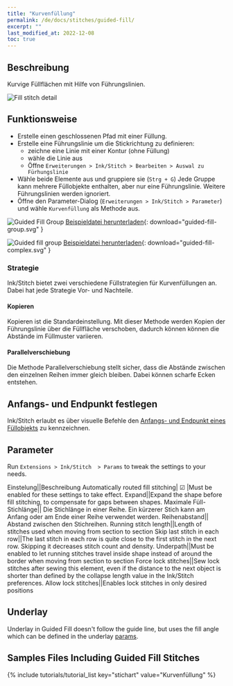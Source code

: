 ```yaml
---
title: "Kurvenfüllung"
permalink: /de/docs/stitches/guided-fill/
excerpt: ""
last_modified_at: 2022-12-08
toc: true
---
```

## Beschreibung

Kurvige Füllflächen  mit Hilfe von Führungslinien.

![Fill stitch detail](/assets/images/docs/guided-fill-detail.jpg)

## Funktionsweise

* Erstelle einen geschlossenen Pfad mit einer Füllung.
* Erstelle eine Führungslinie um die Stickrichtung zu definieren:
    * zeichne eine Linie mit einer Kontur (ohne Füllung)
    * wähle die Linie aus
    * Öffne `Erweiterungen > Ink/Stitch > Bearbeiten > Auswal zu Fürhungslinie`
* Wähle beide Elemente aus und gruppiere sie (`Strg + G`)
  Jede Gruppe kann mehrere Füllobjekte enthalten, aber nur eine Führungslinie.
  Weitere Führungslinien werden ignoriert.
* Öffne den Parameter-Dialog (`Erweiterungen > Ink/Stitch > Parameter`) und wähle `Kurvenfüllung` als Methode aus.

![Guided Fill Group](/assets/images/docs/guided-fill-group.svg)
[Beispieldatei herunterladen](/assets/images/docs/guided-fill-group.svg){: download="guided-fill-group.svg" }

![Guided fill group](/assets/images/docs/guided-fill-complex.svg)
[Beispieldatei herunterladen](/assets/images/docs/guided-fill-complex.svg){: download="guided-fill-complex.svg" }

### Strategie

Ink/Stitch bietet zwei verschiedene Füllstrategien für Kurvenfüllungen an. Dabei hat jede Strategie Vor- und Nachteile.

#### Kopieren

Kopieren ist die Standardeinstellung. Mit dieser Methode werden Kopien der Führungslinie über die Füllfläche verschoben, dadurch können können die Abstände im Füllmuster variieren.

#### Parallelverschiebung

Die Methode Parallelverschiebung stellt sicher, dass die Abstände zwischen den einzelnen Reihen immer gleich bleiben. Dabei können scharfe Ecken entstehen.

## Anfangs- und Endpunkt festlegen

Ink/Stitch erlaubt es über visuelle Befehle den [Anfangs- und Endpunkt eines Füllobjekts](/de/docs/commands) zu kennzeichnen.

## Parameter

Run `Extensions > Ink/Stitch  > Params` to tweak the settings to your needs.

Einstelung||Beschreibung
Automatically routed fill stitching| ☑ |Must be enabled for these settings to take effect.
Expand||Expand the shape before fill stitching, to compensate for gaps between shapes.
Maximale Füll-Stichlänge|| Die Stichlänge in einer Reihe. Ein kürzerer Stich kann am Anfang oder am Ende einer Reihe verwendet werden.
Reihenabstand|| Abstand zwischen den Stichreihen.
Running stitch length||Length of stitches used when moving from section to section
Skip last stitch in each row||The last stitch in each row is quite close to the first stitch in the next row. Skipping it decreases stitch count and density.
Underpath||Must be enabled to let running stitches travel inside shape instead of around the border when moving from section to section
Force lock stitches||Sew lock stitches after sewing this element, even if the distance to the next object is shorter than defined by the collapse length value in the Ink/Stitch preferences.
Allow lock stitches||Enables lock stitches in only desired positions

## Underlay

Underlay in Guided Fill doesn't follow the guide line, but uses the fill angle which can be defined in the underlay [params](/de/docs/fill-stitch#unterlage).

## Samples Files Including Guided Fill Stitches
{% include tutorials/tutorial_list key="stichart" value="Kurvenfüllung" %}
